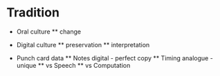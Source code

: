 # Tradition

* Oral culture
** change

* Digital culture
** preservation
** interpretation

* Punch card data
** Notes digital - perfect copy
** Timing analogue - unique
** vs Speech
** vs Computation
